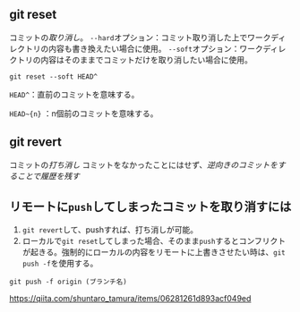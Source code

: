 ## git reset
コミットの*取り消し*。
`--hard`オプション：コミット取り消した上でワークディレクトリの内容も書き換えたい場合に使用。
`--soft`オプション：ワークディレクトリの内容はそのままでコミットだけを取り消したい場合に使用。
```
git reset --soft HEAD^
```

`HEAD^`：直前のコミットを意味する。

`HEAD~{n}` ：n個前のコミットを意味する。

## git revert
コミットの*打ち消し*
コミットをなかったことにはせず、*逆向きのコミットをすることで履歴を残す*

## リモートに`push`してしまったコミットを取り消すには
1. `git revert`して、pushすれば、打ち消しが可能。
2. ローカルで`git reset`してしまった場合、そのまま`push`するとコンフリクトが起きる。強制的にローカルの内容をリモートに上書きさせたい時は、`git push -f`を使用する。
```
git push -f origin (ブランチ名)
```

https://qiita.com/shuntaro_tamura/items/06281261d893acf049ed
